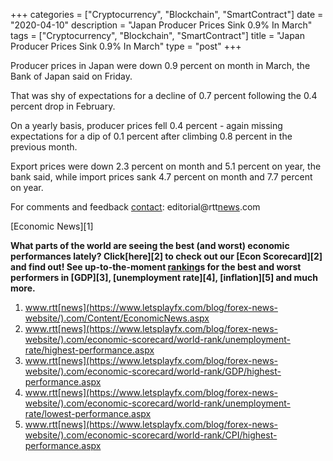 +++
categories = ["Cryptocurrency", "Blockchain", "SmartContract"]
date = "2020-04-10"
description = "Japan Producer Prices Sink 0.9% In March"
tags = ["Cryptocurrency", "Blockchain", "SmartContract"]
title = "Japan Producer Prices Sink 0.9% In March"
type = "post"
+++

Producer prices in Japan were down 0.9 percent on month in March, the
Bank of Japan said on Friday.

That was shy of expectations for a decline of 0.7 percent following the
0.4 percent drop in February.

On a yearly basis, producer prices fell 0.4 percent - again missing
expectations for a dip of 0.1 percent after climbing 0.8 percent in the
previous month.

Export prices were down 2.3 percent on month and 5.1 percent on year,
the bank said, while import prices sank 4.7 percent on month and 7.7
percent on year.

For comments and feedback [contact](https://www.playgroundfx.com/contact/): editorial@rtt[news](https://www.letsplayfx.com/blog/forex-news-website/).com

[Economic News][1]

 **What parts of the world are seeing the best (and worst) economic
performances lately? Click[here][2] to check out our [Econ Scorecard][2]
and find out! See up-to-the-moment [ranking](https://www.playgroundfx.com/blog/crypto-exchange-ranking/)s for the best and worst
performers in [GDP][3], [unemployment rate][4], [inflation][5] and much
more.**

   1. www.rtt[news](https://www.letsplayfx.com/blog/forex-news-website/).com/Content/EconomicNews.aspx
   2. www.rtt[news](https://www.letsplayfx.com/blog/forex-news-website/).com/economic-scorecard/world-rank/unemployment-rate/highest-performance.aspx
   3. www.rtt[news](https://www.letsplayfx.com/blog/forex-news-website/).com/economic-scorecard/world-rank/GDP/highest-performance.aspx
   4. www.rtt[news](https://www.letsplayfx.com/blog/forex-news-website/).com/economic-scorecard/world-rank/unemployment-rate/lowest-performance.aspx
   5. www.rtt[news](https://www.letsplayfx.com/blog/forex-news-website/).com/economic-scorecard/world-rank/CPI/highest-performance.aspx